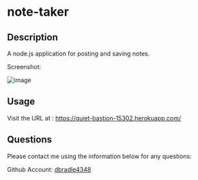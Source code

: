 # note-taker

  ## Description
  
  A node.js application for posting and saving notes.
  
  Screenshot:
  
  ![image](https://user-images.githubusercontent.com/73002887/120091793-83610600-c0cb-11eb-9e36-6099ae15cdc4.png)


  ## Usage
  
  Visit the URL at :
  https://quiet-bastion-15302.herokuapp.com/

  ## Questions

  Please contact me using the information below for any questions:
  
  Github Account: [dbradle4348](https://https://github.com/dbradle4348)




